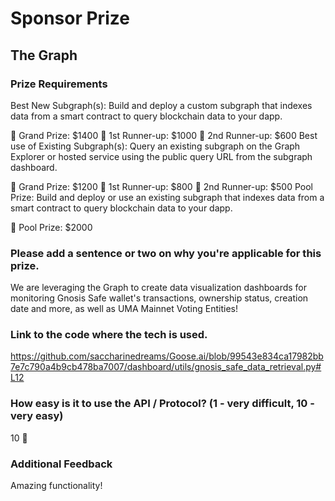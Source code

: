 # Sponsor Prize

## The Graph

### Prize Requirements

Best New Subgraph(s): Build and deploy a custom subgraph that indexes data from a smart contract to query blockchain data to your dapp.

🥇 Grand Prize: $1400
🥈 1st Runner-up: $1000
🥉 2nd Runner-up: $600
Best use of Existing Subgraph(s): Query an existing subgraph on the Graph Explorer or hosted service using the public query URL from the subgraph dashboard.

🥇 Grand Prize: $1200
🥈 1st Runner-up: $800
🥉 2nd Runner-up: $500
Pool Prize: Build and deploy or use an existing subgraph that indexes data from a smart contract to query blockchain data to your dapp.

🏅 Pool Prize: $2000

### Please add a sentence or two on why you're applicable for this prize.

We are leveraging the Graph to create data visualization dashboards for monitoring Gnosis Safe wallet's transactions, ownership status, creation date and more, as well as UMA Mainnet Voting Entities!

### Link to the code where the tech is used.

https://github.com/saccharinedreams/Goose.ai/blob/99543e834ca17982bb7e7c790a4b9cb478ba7007/dashboard/utils/gnosis_safe_data_retrieval.py#L12

### How easy is it to use the API / Protocol? (1 - very difficult, 10 - very easy)

10 🌟

### Additional Feedback

Amazing functionality!